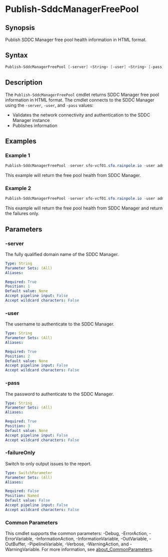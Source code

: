 # Publish-SddcManagerFreePool

## Synopsis

Publish SDDC Manager free pool health information in HTML format.

## Syntax

```powershell
Publish-SddcManagerFreePool [-server] <String> [-user] <String> [-pass] <String> [-failureOnly] [<CommonParameters>]
```

## Description

The `Publish-SddcManagerFreePool` cmdlet returns SDDC Manager free pool information in HTML format.
The cmdlet connects to the SDDC Manager using the `-server`, `-user`, and `-pass` values:

- Validates the network connectivity and authentication to the SDDC Manager instance
- Publishes information

## Examples

### Example 1

```powershell
Publish-SddcManagerFreePool -server sfo-vcf01.sfo.rainpole.io -user admin@local -pass VMw@re1!VMw@re1!
```

This example will return the free pool health from SDDC Manager.

### Example 2

```powershell
Publish-SddcManagerFreePool -server sfo-vcf01.sfo.rainpole.io -user admin@local -pass VMw@re1!VMw@re1! -failureOnly
```

This example will return the free pool health from SDDC Manager and return the failures only.

## Parameters

### -server

The fully qualified domain name of the SDDC Manager.

```yaml
Type: String
Parameter Sets: (All)
Aliases:

Required: True
Position: 1
Default value: None
Accept pipeline input: False
Accept wildcard characters: False
```

### -user

The username to authenticate to the SDDC Manager.

```yaml
Type: String
Parameter Sets: (All)
Aliases:

Required: True
Position: 2
Default value: None
Accept pipeline input: False
Accept wildcard characters: False
```

### -pass

The password to authenticate to the SDDC Manager.

```yaml
Type: String
Parameter Sets: (All)
Aliases:

Required: True
Position: 3
Default value: None
Accept pipeline input: False
Accept wildcard characters: False
```

### -failureOnly

Switch to only output issues to the report.

```yaml
Type: SwitchParameter
Parameter Sets: (All)
Aliases:

Required: False
Position: Named
Default value: False
Accept pipeline input: False
Accept wildcard characters: False
```

### Common Parameters

This cmdlet supports the common parameters: -Debug, -ErrorAction, -ErrorVariable, -InformationAction, -InformationVariable, -OutVariable, -OutBuffer, -PipelineVariable, -Verbose, -WarningAction, and -WarningVariable. For more information, see [about_CommonParameters](http://go.microsoft.com/fwlink/?LinkID=113216).
